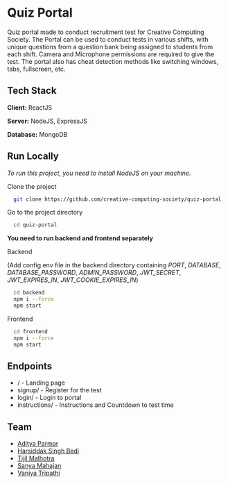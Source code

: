 # Quiz Portal

Quiz portal made to conduct recruitment test for Creative Computing Society. The Portal can be used to conduct tests in various shifts, with unique questions from a question bank being assigned to students from each shift. Camera and Microphone permissions are required to give the test. The portal also has cheat detection methods like switching windows, tabs, fullscreen, etc.

## Tech Stack

**Client:** ReactJS

**Server:** NodeJS, ExpressJS

**Database:** MongoDB

## Run Locally

*To run this project, you need to install NodeJS on your machine.*

Clone the project

```bash
  git clone https://github.com/creative-computing-society/quiz-portal
```

Go to the project directory

```bash
  cd quiz-portal
```

**You need to run backend and frontend separately**

Backend

(Add config.env file in the backend directory containing *PORT*, *DATABASE*, *DATABASE_PASSWORD*, *ADMIN_PASSWORD*, *JWT_SECRET*, *JWT_EXPIRES_IN*, *JWT_COOKIE_EXPIRES_IN*)

```bash
  cd backend
  npm i --force
  npm start
```

Frontend

```bash
  cd frontend
  npm i --force
  npm start
```

## Endpoints

- / - Landing page
- signup/ - Register for the test
- login/ - Login to portal
- instructions/ - Instructions and Countdown to test time

## Team

- [Aditya Parmar](https://github.com/adityaParmar9813)
- [Harsiddak Singh Bedi](https://github.com/Aitchessbee)
- [Tijil Malhotra](https://github.com/TijilM)
- [Sanya Mahajan](https://github.com/sanya-mahajan)
- [Vaniya Tripathi](https://github.com/VaniyaTripathi)